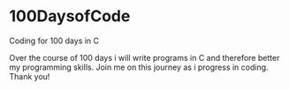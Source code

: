 # 100DaysofCode
Coding for 100 days in C

Over the course of 100 days i will write programs in C and therefore better my programming skills. Join me on this journey as i progress in coding.
Thank you!
